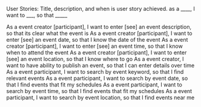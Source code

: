 User Stories:
Title, description, and when is user story achieved.
as a ____, I want to ___, so that _____

As a event creator [participant], I want to enter [see] an event description, so that its clear what the event is
As a event creator [participant], I want to enter [see] an event date, so that I know the date of the event
As a event creator [participant], I want to enter [see] an event time, so that I know when to attend the event
As a event creator [participant], I want to enter [see] an event location, so that I know where to go
As a event creator, I want to have ability to publish an event, so that I can enter details over time
As a event participant, I want to search by event keyword, so that I find relevant events
As a event participant, I want to search by event date, so that I find events that fit my schedules
As a event participant, I want to search by event time, so that I find events that fit my schedules
As a event participant, I want to search by event location, so that I find events near me

